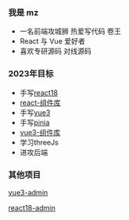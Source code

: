 ### 我是 mz
* 一名前端攻城狮 热爱写代码 卷王
* React 与 Vue 爱好者
* 喜欢专研源码 对线源码

### 2023年目标
* 手写[react18](https://github.com/mz-dfhp/write-react)
* [react-组件库](https://github.com/mz-dfhp/react18-ui)
* 手写[vue3](https://github.com/mz-dfhp/write-vue3)
* 手写[pinia](https://github.com/mz-dfhp/write-pinia)
* [vue3-组件库](https://github.com/mz-dfhp/mz-ui)
* 学习threeJs
* 进攻后端

### 其他项目
[vue3-admin](https://github.com/mz-dfhp/mz-vue3-admin)

[react18-admin](https://github.com/mz-dfhp/mz-react-admin)